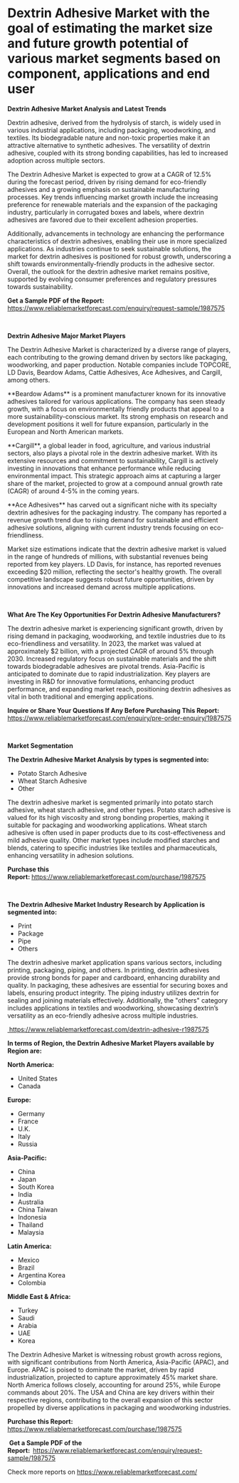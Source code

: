 <p><h1>Dextrin Adhesive Market with the goal of estimating the market size and future growth potential of various market segments based on component, applications and end user</h1></p><p><strong>Dextrin Adhesive Market Analysis and Latest Trends</strong></p>
<p><p>Dextrin adhesive, derived from the hydrolysis of starch, is widely used in various industrial applications, including packaging, woodworking, and textiles. Its biodegradable nature and non-toxic properties make it an attractive alternative to synthetic adhesives. The versatility of dextrin adhesive, coupled with its strong bonding capabilities, has led to increased adoption across multiple sectors. </p><p>The Dextrin Adhesive Market is expected to grow at a CAGR of 12.5% during the forecast period, driven by rising demand for eco-friendly adhesives and a growing emphasis on sustainable manufacturing processes. Key trends influencing market growth include the increasing preference for renewable materials and the expansion of the packaging industry, particularly in corrugated boxes and labels, where dextrin adhesives are favored due to their excellent adhesion properties. </p><p>Additionally, advancements in technology are enhancing the performance characteristics of dextrin adhesives, enabling their use in more specialized applications. As industries continue to seek sustainable solutions, the market for dextrin adhesives is positioned for robust growth, underscoring a shift towards environmentally-friendly products in the adhesive sector. Overall, the outlook for the dextrin adhesive market remains positive, supported by evolving consumer preferences and regulatory pressures towards sustainability.</p></p>
<p><strong>Get a Sample PDF of the Report:&nbsp;</strong> <a href="https://www.reliablemarketforecast.com/enquiry/request-sample/1987575?utm_campaign=2736&utm_medium=2&utm_source=Github&utm_content=ia&utm_term=01042025&utm_id=dextrin-adhesive">https://www.reliablemarketforecast.com/enquiry/request-sample/1987575</a></p>
<p>&nbsp;</p>
<p><strong>Dextrin Adhesive Major Market Players</strong></p>
<p><p>The Dextrin Adhesive Market is characterized by a diverse range of players, each contributing to the growing demand driven by sectors like packaging, woodworking, and paper production. Notable companies include TOPCORE, LD Davis, Beardow Adams, Cattie Adhesives, Ace Adhesives, and Cargill, among others.</p><p>**Beardow Adams** is a prominent manufacturer known for its innovative adhesives tailored for various applications. The company has seen steady growth, with a focus on environmentally friendly products that appeal to a more sustainability-conscious market. Its strong emphasis on research and development positions it well for future expansion, particularly in the European and North American markets.</p><p>**Cargill**, a global leader in food, agriculture, and various industrial sectors, also plays a pivotal role in the dextrin adhesive market. With its extensive resources and commitment to sustainability, Cargill is actively investing in innovations that enhance performance while reducing environmental impact. This strategic approach aims at capturing a larger share of the market, projected to grow at a compound annual growth rate (CAGR) of around 4-5% in the coming years.</p><p>**Ace Adhesives** has carved out a significant niche with its specialty dextrin adhesives for the packaging industry. The company has reported a revenue growth trend due to rising demand for sustainable and efficient adhesive solutions, aligning with current industry trends focusing on eco-friendliness.</p><p>Market size estimations indicate that the dextrin adhesive market is valued in the range of hundreds of millions, with substantial revenues being reported from key players. LD Davis, for instance, has reported revenues exceeding $20 million, reflecting the sector's healthy growth. The overall competitive landscape suggests robust future opportunities, driven by innovations and increased demand across multiple applications.</p></p>
<p>&nbsp;</p>
<p><strong>What Are The Key Opportunities For Dextrin Adhesive Manufacturers?</strong></p>
<p><p>The dextrin adhesive market is experiencing significant growth, driven by rising demand in packaging, woodworking, and textile industries due to its eco-friendliness and versatility. In 2023, the market was valued at approximately $2 billion, with a projected CAGR of around 5% through 2030. Increased regulatory focus on sustainable materials and the shift towards biodegradable adhesives are pivotal trends. Asia-Pacific is anticipated to dominate due to rapid industrialization. Key players are investing in R&D for innovative formulations, enhancing product performance, and expanding market reach, positioning dextrin adhesives as vital in both traditional and emerging applications.</p></p>
<p><strong>Inquire or Share Your Questions If Any Before Purchasing This Report:</strong> <a href="https://www.reliablemarketforecast.com/enquiry/pre-order-enquiry/1987575?utm_campaign=2736&utm_medium=2&utm_source=Github&utm_content=ia&utm_term=01042025&utm_id=dextrin-adhesive">https://www.reliablemarketforecast.com/enquiry/pre-order-enquiry/1987575</a></p>
<p>&nbsp;</p>
<p><strong>Market Segmentation</strong></p>
<p><strong>The Dextrin Adhesive Market Analysis by types is segmented into:</strong></p>
<p><ul><li>Potato Starch Adhesive</li><li>Wheat Starch Adhesive</li><li>Other</li></ul></p>
<p><p>The dextrin adhesive market is segmented primarily into potato starch adhesive, wheat starch adhesive, and other types. Potato starch adhesive is valued for its high viscosity and strong bonding properties, making it suitable for packaging and woodworking applications. Wheat starch adhesive is often used in paper products due to its cost-effectiveness and mild adhesive quality. Other market types include modified starches and blends, catering to specific industries like textiles and pharmaceuticals, enhancing versatility in adhesion solutions.</p></p>
<p><strong>Purchase this Report:&nbsp;</strong><a href="https://www.reliablemarketforecast.com/purchase/1987575?utm_campaign=2736&utm_medium=2&utm_source=Github&utm_content=ia&utm_term=01042025&utm_id=dextrin-adhesive">https://www.reliablemarketforecast.com/purchase/1987575</a></p>
<p>&nbsp;</p>
<p><strong>The Dextrin Adhesive Market Industry Research by Application is segmented into:</strong></p>
<p><ul><li>Print</li><li>Package</li><li>Pipe</li><li>Others</li></ul></p>
<p><p>The dextrin adhesive market application spans various sectors, including printing, packaging, piping, and others. In printing, dextrin adhesives provide strong bonds for paper and cardboard, enhancing durability and quality. In packaging, these adhesives are essential for securing boxes and labels, ensuring product integrity. The piping industry utilizes dextrin for sealing and joining materials effectively. Additionally, the "others" category includes applications in textiles and woodworking, showcasing dextrin’s versatility as an eco-friendly adhesive across multiple industries.</p></p>
<p><a href="https://www.reliablemarketforecast.com/dextrin-adhesive-r1987575?utm_campaign=2736&utm_medium=2&utm_source=Github&utm_content=ia&utm_term=01042025&utm_id=dextrin-adhesive">&nbsp;https://www.reliablemarketforecast.com/dextrin-adhesive-r1987575</a></p>
<p><strong>In terms of Region, the Dextrin Adhesive Market Players available by Region are:</strong></p>
<p>
    <p> <strong> North America: </strong>
        <ul>
            <li>United States</li>
            <li>Canada</li>
        </ul>
        </p> 
    <p> <strong> Europe: </strong>
        <ul>
            <li>Germany</li>
            <li>France</li>
            <li>U.K.</li>
            <li>Italy</li>
            <li>Russia</li>
        </ul>
        </p> 
    <p> <strong> Asia-Pacific: </strong>
        <ul>
            <li>China</li>
            <li>Japan</li>
            <li>South Korea</li>
            <li>India</li>
            <li>Australia</li>
            <li>China Taiwan</li>
            <li>Indonesia</li>
            <li>Thailand</li>
            <li>Malaysia</li>
        </ul>
        </p> 
    <p> <strong> Latin America: </strong>
        <ul>
            <li>Mexico</li>
            <li>Brazil</li>
            <li>Argentina Korea</li>
            <li>Colombia</li>
        </ul>
        </p> 
    <p> <strong> Middle East & Africa: </strong>
        <ul>
            <li>Turkey</li>
            <li>Saudi</li>
            <li>Arabia</li>
            <li>UAE</li>
            <li>Korea</li>
        </ul>
    </p>
    </p>
<p><p>The Dextrin Adhesive Market is witnessing robust growth across regions, with significant contributions from North America, Asia-Pacific (APAC), and Europe. APAC is poised to dominate the market, driven by rapid industrialization, projected to capture approximately 45% market share. North America follows closely, accounting for around 25%, while Europe commands about 20%. The USA and China are key drivers within their respective regions, contributing to the overall expansion of this sector propelled by diverse applications in packaging and woodworking industries.</p></p>
<p><strong>Purchase this Report: </strong><a href="https://www.reliablemarketforecast.com/purchase/1987575?utm_campaign=2736&utm_medium=2&utm_source=Github&utm_content=ia&utm_term=01042025&utm_id=dextrin-adhesive">https://www.reliablemarketforecast.com/purchase/1987575</a></p>
<p>&nbsp;<strong>Get a Sample PDF of the Report:&nbsp;&nbsp;</strong><a href="https://www.reliablemarketforecast.com/enquiry/request-sample/1987575?utm_campaign=2736&utm_medium=2&utm_source=Github&utm_content=ia&utm_term=01042025&utm_id=dextrin-adhesive">https://www.reliablemarketforecast.com/enquiry/request-sample/1987575</a></p>
<p><strong></strong></p>
<p>Check more reports on <a href="https://www.reliablemarketforecast.com/?utm_campaign=2736&utm_medium=2&utm_source=Github&utm_content=ia&utm_term=01042025&utm_id=dextrin-adhesive">https://www.reliablemarketforecast.com/</a></p>